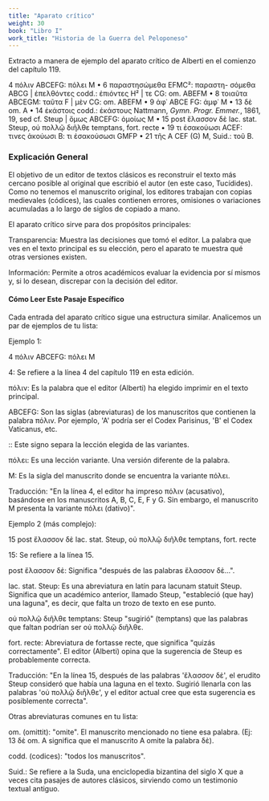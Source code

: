 ```yaml
---
title: "Aparato crítico"
weight: 30
book: "Libro I"
work_title: "Historia de la Guerra del Peloponeso"
---
```

Extracto a manera de ejemplo del aparato crítico de Alberti en el comienzo del capítulo 119.

4 πόλιν ΑΒCEFG: πόλει Μ • 6 παραστησώμεθα ΕFMC²: παραστη- σόμεθα ABCG | ἐπελθόντες codd.: ἐπιόντες H² | τε CG: om. ABEFM • 8 τοιαῦτα ΑΒCEGM: ταῦτα F | μὲν CG: om. ABEFM • 9 ἀφ᾿ ABСЕ FG: ἀμφ᾿ Μ • 13 δὲ om. Α • 14 ἑκάστοις codd.: ἑκάστους Nattmann, <em>Gymn. Progr. Emmer.</em>, 1861, 19, sed cf. Steup | ὅμως ABCEFG: ὁμοίως Μ • 15 post ἔλασσον δὲ lac. stat. Steup, οὐ πολλῷ διῆλθε temptans, fort. recte • 19 τι ἐσακούωσι ACEF: τινες ἀκούωσι Β: τι ἐσακούσωσι GMFP • 21 τῆς Α CEF (G) M, Suid.: τοῦ Β.

### Explicación General

El objetivo de un editor de textos clásicos es reconstruir el texto más cercano posible al original que escribió el autor (en este caso, Tucídides). Como no tenemos el manuscrito original, los editores trabajan con copias medievales (códices), las cuales contienen errores, omisiones o variaciones acumuladas a lo largo de siglos de copiado a mano.

El aparato crítico sirve para dos propósitos principales:

Transparencia: Muestra las decisiones que tomó el editor. La palabra que ves en el texto principal es su elección, pero el aparato te muestra qué otras versiones existen.

Información: Permite a otros académicos evaluar la evidencia por sí mismos y, si lo desean, discrepar con la decisión del editor.

#### Cómo Leer Este Pasaje Específico

Cada entrada del aparato crítico sigue una estructura similar. Analicemos un par de ejemplos de tu lista:

Ejemplo 1:

4 πόλιν ΑΒCEFG: πόλει Μ

4: Se refiere a la línea 4 del capítulo 119 en esta edición.

πόλιν: Es la palabra que el editor (Alberti) ha elegido imprimir en el texto principal.

ΑΒCEFG: Son las siglas (abreviaturas) de los manuscritos que contienen la palabra πόλιν. Por ejemplo, 'A' podría ser el Codex Parisinus, 'B' el Codex Vaticanus, etc.

:: Este signo separa la lección elegida de las variantes.

πόλει: Es una lección variante. Una versión diferente de la palabra.

Μ: Es la sigla del manuscrito donde se encuentra la variante πόλει.

Traducción: "En la línea 4, el editor ha impreso πόλιν (acusativo), basándose en los manuscritos A, B, C, E, F y G. Sin embargo, el manuscrito M presenta la variante πόλει (dativo)".

Ejemplo 2 (más complejo):

15 post ἔλασσον δὲ lac. stat. Steup, οὐ πολλῷ διῆλθε temptans, fort. recte

15: Se refiere a la línea 15.

post ἔλασσον δὲ: Significa "después de las palabras ἔλασσον δὲ...".

lac. stat. Steup: Es una abreviatura en latín para lacunam statuit Steup. Significa que un académico anterior, llamado Steup, "estableció (que hay) una laguna", es decir, que falta un trozo de texto en ese punto.

οὐ πολλῷ διῆλθε temptans: Steup "sugirió" (temptans) que las palabras que faltan podrían ser οὐ πολλῷ διῆλθε.

fort. recte: Abreviatura de fortasse recte, que significa "quizás correctamente". El editor (Alberti) opina que la sugerencia de Steup es probablemente correcta.

Traducción: "En la línea 15, después de las palabras 'ἔλασσον δὲ', el erudito Steup consideró que había una laguna en el texto. Sugirió llenarla con las palabras 'οὐ πολλῷ διῆλθε', y el editor actual cree que esta sugerencia es posiblemente correcta".

Otras abreviaturas comunes en tu lista:

om. (omittit): "omite". El manuscrito mencionado no tiene esa palabra. (Ej: 13 δὲ om. Α significa que el manuscrito A omite la palabra δὲ).

codd. (codices): "todos los manuscritos".

Suid.: Se refiere a la Suda, una enciclopedia bizantina del siglo X que a veces cita pasajes de autores clásicos, sirviendo como un testimonio textual antiguo.